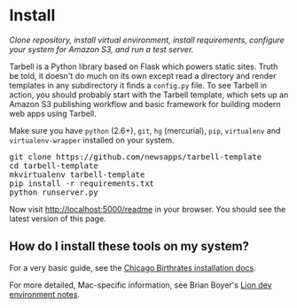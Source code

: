 # Install
*Clone repository, install virtual environment, install requirements, configure your system for Amazon S3, and run a test server.*

Tarbell is a Python library based on Flask which powers static sites. Truth be 
told, it doesn't do much on its own except read a directory and render templates
in any subdirectory it finds a `config.py` file. To see Tarbell in action, you 
should probably start with the Tarbell template, which sets up an Amazon S3
publishing workflow and basic framework for building modern web apps using 
Tarbell.

<div class="row-fluid">

<div class="span7">
<p>Make sure you have <code>python</code> (2.6+), <code>git</code>, <code>hg</code> (mercurial), <code>pip</code>, <code>virtualenv</code>
and <code>virtualenv-wrapper</code> installed on your system.</p>

<pre>git clone https://github.com/newsapps/tarbell-template
cd tarbell-template
mkvirtualenv tarbell-template
pip install -r requirements.txt
python runserver.py
</pre>

<p>Now visit <a href="http://localhost:5000/readme">http://localhost:5000/readme</a> in your browser. 
You should see the latest version of this page.</p>

</div>

<div class="span4 offset1 aside">
    <h2><i class="icon icon-question-sign"></i> How do I install these tools on my system?</h2>
    <p>For a very basic guide, see the <a href="https://hackpad.com/Install-Chicago-Birthrates-6V2O2Un04Ow">Chicago Birthrates installation docs</a>.</p>
    <p>For more detailed, Mac-specific information, see Brian Boyer's <a href="https://gist.github.com/brianboyer/1696819">Lion dev environment notes</a>.</p>
</div>

</div>
